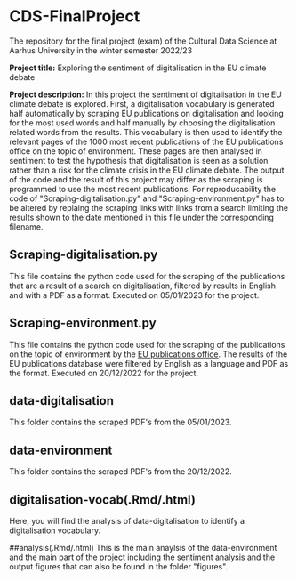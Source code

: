 # CDS-FinalProject
The repository for the final project (exam) of the Cultural Data Science at Aarhus University in the winter semester 2022/23

**Project title:** Exploring the sentiment of digitalisation in the EU climate debate

**Project description:** In this project the sentiment of digitalisation in the EU climate debate is explored. First, a digitalisation vocabulary is generated half automatically by scraping EU publications on digitalisation and looking for the most used words and half manually by choosing the digitalisation related words from the results. This vocabulary is then used to identify the relevant pages of the 1000 most recent publications of the EU publications office on the topic of environment. These pages are then analysed in sentiment to test the hypothesis that digitalisation is seen as a solution rather than a risk for the climate crisis in the EU climate debate. The output of the code and the result of this project may differ as the scraping is programmed to use the most recent publications. For reproducability the code of "Scraping-digitalisation.py" and "Scraping-environment.py" has to be altered by replaing the scraping links with links from a search limiting the results shown to the date mentioned in this file under the corresponding filename.

## Scraping-digitalisation.py
This file contains the python code used for the scraping of the publications that are a result of a search on digitalisation, filtered by results in English and with a PDF as a format.
Executed on 05/01/2023 for the project.

## Scraping-environment.py
This file contains the python code used for the scraping of the publications on the topic of environment by the [EU publications office](https://op.europa.eu/en/home). The results of the EU publications database were filtered by English as a language and PDF as the format.
Executed on 20/12/2022 for the project.

## data-digitalisation
This folder contains the scraped PDF's from the 05/01/2023.

## data-environment
This folder contains the scraped PDF's from the 20/12/2022.

## digitalisation-vocab(.Rmd/.html)
Here, you will find the analysis of data-digitalisation to identify a digitalisation vocabulary.

##analysis(.Rmd/.html)
This is the main anaylsis of the data-environment and the main part of the project including the sentiment analysis and the output figures that can also be found in the folder "figures".
